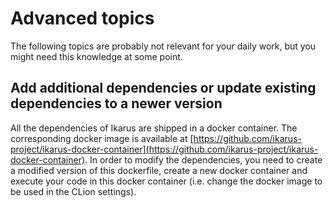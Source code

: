 <!--
SPDX-FileCopyrightText: 2022 The Ikarus Developers mueller@ibb.uni-stuttgart.de
SPDX-License-Identifier: CC-BY-SA-4.0
-->

# Advanced topics
The following topics are probably not relevant for your daily work, but you might need this knowledge at some point.

## Add additional dependencies or update existing dependencies to a newer version
All the dependencies of Ikarus are shipped in a docker container. The corresponding docker image is available at 
[https://github.com/ikarus-project/ikarus-docker-container](https://github.com/ikarus-project/ikarus-docker-container).
In order to modify the dependencies, you need to create a modified version of this dockerfile, create a new docker container
and execute your code in this docker container (i.e. change the docker image to be used in the CLion settings).
